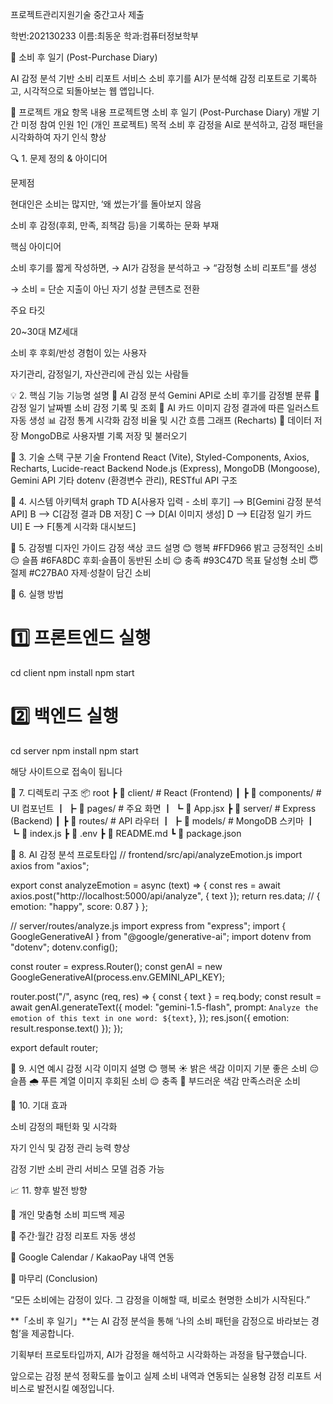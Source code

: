 프로젝트관리지원기술 중간고사 제출

학번:202130233
이름:최동운
학과:컴퓨터정보학부





🎯 소비 후 일기 (Post-Purchase Diary)

AI 감정 분석 기반 소비 리포트 서비스
소비 후기를 AI가 분석해 감정 리포트로 기록하고, 시각적으로 되돌아보는 웹 앱입니다.





📘 프로젝트 개요
항목	내용
프로젝트명	소비 후 일기 (Post-Purchase Diary)
개발 기간	미정
참여 인원	1인 (개인 프로젝트)
목적	소비 후 감정을 AI로 분석하고, 감정 패턴을 시각화하여 자기 인식 향상






🔍 1. 문제 정의 & 아이디어

문제점

현대인은 소비는 많지만, ‘왜 썼는가’를 돌아보지 않음

소비 후 감정(후회, 만족, 죄책감 등)을 기록하는 문화 부재

핵심 아이디어

소비 후기를 짧게 작성하면,
→ AI가 감정을 분석하고
→ “감정형 소비 리포트”를 생성

→ 소비 = 단순 지출이 아닌 자기 성찰 콘텐츠로 전환

주요 타깃

20~30대 MZ세대

소비 후 후회/반성 경험이 있는 사용자

자기관리, 감정일기, 자산관리에 관심 있는 사람들








💡 2. 핵심 기능
기능명	설명
🧠 AI 감정 분석	Gemini API로 소비 후기를 감정별 분류
📒 감정 일기	날짜별 소비 감정 기록 및 조회
🎨 AI 카드 이미지	감정 결과에 따른 일러스트 자동 생성
📊 감정 통계 시각화	감정 비율 및 시간 흐름 그래프 (Recharts)
💾 데이터 저장	MongoDB로 사용자별 기록 저장 및 불러오기






🧩 3. 기술 스택
구분	기술
Frontend	React (Vite), Styled-Components, Axios, Recharts, Lucide-react
Backend	Node.js (Express), MongoDB (Mongoose), Gemini API
기타	dotenv (환경변수 관리), RESTful API 구조






🧠 4. 시스템 아키텍처
graph TD
A[사용자 입력 - 소비 후기] --> B[Gemini 감정 분석 API]
B --> C[감정 결과 DB 저장]
C --> D[AI 이미지 생성]
D --> E[감정 일기 카드 UI]
E --> F[통계 시각화 대시보드]





🎨 5. 감정별 디자인 가이드
감정	색상 코드	설명
😊 행복	#FFD966	밝고 긍정적인 소비
😔 슬픔	#6FA8DC	후회·슬픔이 동반된 소비
😌 충족	#93C47D	목표 달성형 소비
😇 절제	#C27BA0	자제·성찰이 담긴 소비





🚀 6. 실행 방법
# 1️⃣ 프론트엔드 실행
cd client
npm install
npm start

# 2️⃣ 백엔드 실행
cd server
npm install
npm start


해당 사이트으로 접속이 됩니다






📁 7. 디렉토리 구조
📦 root
 ┣ 📂 client/         # React (Frontend)
 ┃ ┣ 📂 components/   # UI 컴포넌트
 ┃ ┣ 📂 pages/        # 주요 화면
 ┃ ┗ 📜 App.jsx
 ┣ 📂 server/         # Express (Backend)
 ┃ ┣ 📂 routes/       # API 라우터
 ┃ ┣ 📂 models/       # MongoDB 스키마
 ┃ ┗ 📜 index.js
 ┣ 📜 .env
 ┣ 📜 README.md
 ┗ 📜 package.json





 🧪 8. AI 감정 분석 프로토타입
// frontend/src/api/analyzeEmotion.js
import axios from "axios";

export const analyzeEmotion = async (text) => {
  const res = await axios.post("http://localhost:5000/api/analyze", { text });
  return res.data; // { emotion: "happy", score: 0.87 }
};

// server/routes/analyze.js
import express from "express";
import { GoogleGenerativeAI } from "@google/generative-ai";
import dotenv from "dotenv";
dotenv.config();

const router = express.Router();
const genAI = new GoogleGenerativeAI(process.env.GEMINI_API_KEY);

router.post("/", async (req, res) => {
  const { text } = req.body;
  const result = await genAI.generateText({
    model: "gemini-1.5-flash",
    prompt: `Analyze the emotion of this text in one word: ${text}`,
  });
  res.json({ emotion: result.response.text() });
});

export default router;





🌈 9. 시연 예시
감정	시각 이미지	설명
😊 행복	☀️ 밝은 색감 이미지	기분 좋은 소비
😔 슬픔	🌧️ 푸른 계열 이미지	후회된 소비
😌 충족	🌿 부드러운 색감	만족스러운 소비




🧾 10. 기대 효과

소비 감정의 패턴화 및 시각화

자기 인식 및 감정 관리 능력 향상

감정 기반 소비 관리 서비스 모델 검증 가능




📈 11. 향후 발전 방향

💬 개인 맞춤형 소비 피드백 제공

📅 주간·월간 감정 리포트 자동 생성

🔗 Google Calendar / KakaoPay 내역 연동

🌿 마무리 (Conclusion)

“모든 소비에는 감정이 있다.
그 감정을 이해할 때, 비로소 현명한 소비가 시작된다.”

**「소비 후 일기」**는 AI 감정 분석을 통해
‘나의 소비 패턴을 감정으로 바라보는 경험’을 제공합니다.

기획부터 프로토타입까지,
AI가 감정을 해석하고 시각화하는 과정을 탐구했습니다.

앞으로는 감정 분석 정확도를 높이고
실제 소비 내역과 연동되는 실용형 감정 리포트 서비스로 발전시킬 예정입니다.


















